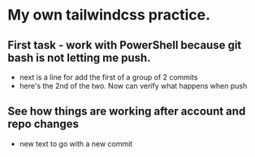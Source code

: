 # My own tailwindcss practice.

## First task - work with PowerShell because git bash is not letting me push.
- next is a line for add the first of a group of 2 commits
- here's the 2nd of the two. Now can verify what happens when push

## See how things are working after account and repo changes
 - new text to go with a new commit

